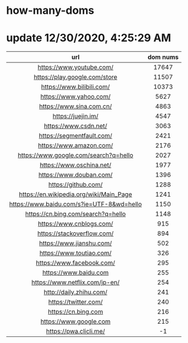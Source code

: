 # how-many-doms

# update 12/30/2020, 4:25:29 AM

url | dom nums
:-: | :-:
https://www.youtube.com/ | 17647
https://play.google.com/store | 11507
https://www.bilibili.com/ | 10373
https://www.yahoo.com/ | 5627
https://www.sina.com.cn/ | 4863
https://juejin.im/ | 4547
https://www.csdn.net/ | 3063
https://segmentfault.com/ | 2421
https://www.amazon.com/ | 2176
https://www.google.com/search?q=hello | 2027
https://www.oschina.net/ | 1977
https://www.douban.com/ | 1396
https://github.com/ | 1288
https://en.wikipedia.org/wiki/Main_Page | 1241
https://www.baidu.com/s?ie=UTF-8&wd=hello | 1150
https://cn.bing.com/search?q=hello | 1148
https://www.cnblogs.com/ | 915
https://stackoverflow.com/ | 894
https://www.jianshu.com/ | 502
https://www.toutiao.com/ | 326
https://www.facebook.com/ | 295
https://www.baidu.com | 255
https://www.netflix.com/jp-en/ | 254
http://daily.zhihu.com/ | 241
https://twitter.com/ | 240
https://cn.bing.com | 216
https://www.google.com | 215
https://pwa.clicli.me/ | -1
